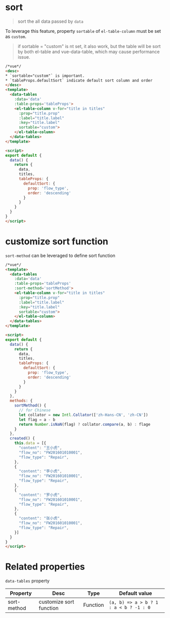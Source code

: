 # sort
> sort the all data passed by `data`

To leverage this feature,  property `sortable` of `el-table-column` must be set as `custom`.

> if sortable = "custom" is nt set, it also work, but the table will be sort by both el-table and vue-data-table, which may cause performance issue.

```html
/*vue*/
<desc>
* `sortable="custom"` is important.
* `tableProps.defaultSort` indicate default sort column and order
</desc>
<template>
  <data-tables
    :data='data'
    :table-props='tableProps'>
    <el-table-column v-for="title in titles"
      :prop="title.prop"
      :label="title.label"
      :key="title.label"
      sortable="custom">
    </el-table-column>
  </data-tables>
</template>

<script>
export default {
  data() {
    return {
      data,
      titles,
      tableProps: {
        defaultSort: {
          prop: 'flow_type',
          order: 'descending'
        }
      }
    }
  }
}
</script>
```

# customize sort function
`sort-method` can be leveraged to define sort function

```html
/*vue*/
<template>
  <data-tables
    :data='data'
    :table-props='tableProps'
    :sort-method='sortMethod'>
    <el-table-column v-for="title in titles"
      :prop="title.prop"
      :label="title.label"
      :key="title.label"
      sortable="custom">
    </el-table-column>
  </data-tables>
</template>

<script>
export default {
  data() {
    return {
      data,
      titles,
      tableProps: {
        defaultSort: {
          prop: 'flow_type',
          order: 'descending'
        }
      }
    }
  },
  methods: {
    sortMethod() {
      // for Chinese
      let collator = new Intl.Collator(['zh-Hans-CN', 'zh-CN'])
      let flag = a - b
      return Number.isNaN(flag) ? collator.compare(a, b) : flage
    }
  },
  created() {
    this.data = [{
      "content": "王小虎",
      "flow_no": "FW201601010001",
      "flow_type": "Repair",
    },
    {
      "content": "李小虎",
      "flow_no": "FW201601010001",
      "flow_type": "Repair",
    },
    {
      "content": "罗小虎",
      "flow_no": "FW201601010001",
      "flow_type": "Repair",
    },
    {
      "content": "张小虎",
      "flow_no": "FW201601010001",
      "flow_type": "Repair",
    }]
  }
}
</script>
```
# Related properties

`data-tables` property

| Property   | Desc    | Type | Default value |
| ------------- | ------------- | --- | --- |
| sort-method  | customize sort function | Function | `(a, b) => a > b ? 1 : a < b ? -1 : 0` |
